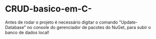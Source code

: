 # CRUD-basico-em-C-

Antes de rodar o projeto é necessário digitar o comando "Update-Database" no console do gerenciador de pacotes do NuGet, para subir o banco de dados local!
